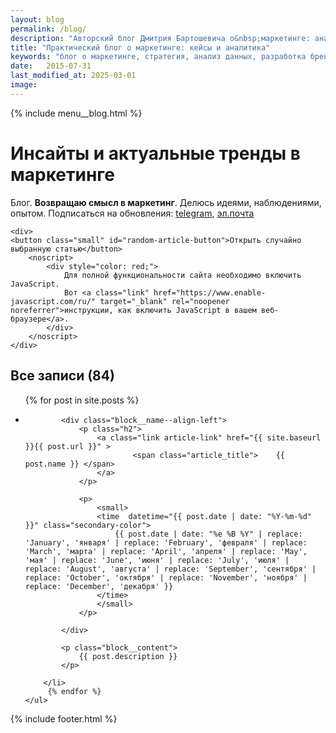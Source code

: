 ```yaml
---
layout: blog
permalink: /blog/
description: "Авторский блог Дмитрия Бартошевича о&nbsp;маркетинге: анализ данных, развитие брендов, актуальные тренды. Экспертные советы и&nbsp;инсайты для профессионалов." 
title: "Практический блог о маркетинге: кейсы и аналитика"
keywords: "блог о маркетинге, стратегия, анализ данных, разработка брендов, управление брендами, антикризисный маркетинг, консультант по маркетингу, Дмитрий Бартошевич, советы по маркетингу, статьи о маркетинге"
date:   2015-07-31
last_modified_at: 2025-03-01
image:
---
```



<div class="body__container">
  
  {% include menu__blog.html %}

<main class="section__content row-gap--l">
       
<h1 class="element--hidden">Инсайты и актуальные тренды в маркетинге</h1>

<div class="intro max-width-text"><span class="inline bold">Блог</span>. <strong>Возвращаю смысл в&nbsp;маркетинг</strong>. Делюсь идеями, наблюдениями, опытом. Подписаться на&nbsp;обновления: <a class="link" href="https://t.me/+OuzxNOZg-g44ZjYy">telegram</a>, <a class="link" href="https://eepurl.com/cmkKcz">эл.почта</a> 

    <div>        
    <button class="small" id="random-article-button">Открыть случайно выбранную статью</button>
        <noscript>
            <div style="color: red;">
                Для полной функциональности сайта необходимо включить JavaScript. 
                Вот <a class="link" href="https://www.enable-javascript.com/ru/" target="_blank" rel="noopener noreferrer">инструкции, как включить JavaScript в вашем веб-браузере</a>.
            </div>
        </noscript>
    </div>
</div>



<div class="full-bleed mt-m row-gap--l" id="all-posts">
    

<h2 class="h2 bold">Все записи (84) </h2>

  
<ul class="row-gap--xl list-reset">
		{% for post in site.posts %}
		<li class="block__item">           
            
          
           

            <div class="block__name--align-left">
                <p class="h2">
                    <a class="link article-link" href="{{ site.baseurl }}{{ post.url }}" >							
                            <span class="article_title">	{{ post.name }} </span> 
                    </a>
                </p>

                <p>
                    <small>
                    <time  datetime="{{ post.date | date: "%Y-%m-%d" }}" class="secondary-color"> 						
                        {{ post.date | date: "%e %B %Y" | replace: 'January', 'января' | replace: 'February', 'февраля' | replace: 'March', 'марта' | replace: 'April', 'апреля' | replace: 'May', 'мая' | replace: 'June', 'июня' | replace: 'July', 'июля' | replace: 'August', 'августа' | replace: 'September', 'сентября' | replace: 'October', 'октября' | replace: 'November', 'ноября' | replace: 'December', 'декабря' }}				
                    </time> 
                    </small>
                </p>
            
            </div>
                       
            <p class="block__content">
                {{ post.description }}
            </p>
				
		</li>
		 {% endfor %}
	</ul>
 </div>

</main>

{% include footer.html %}
</div>



